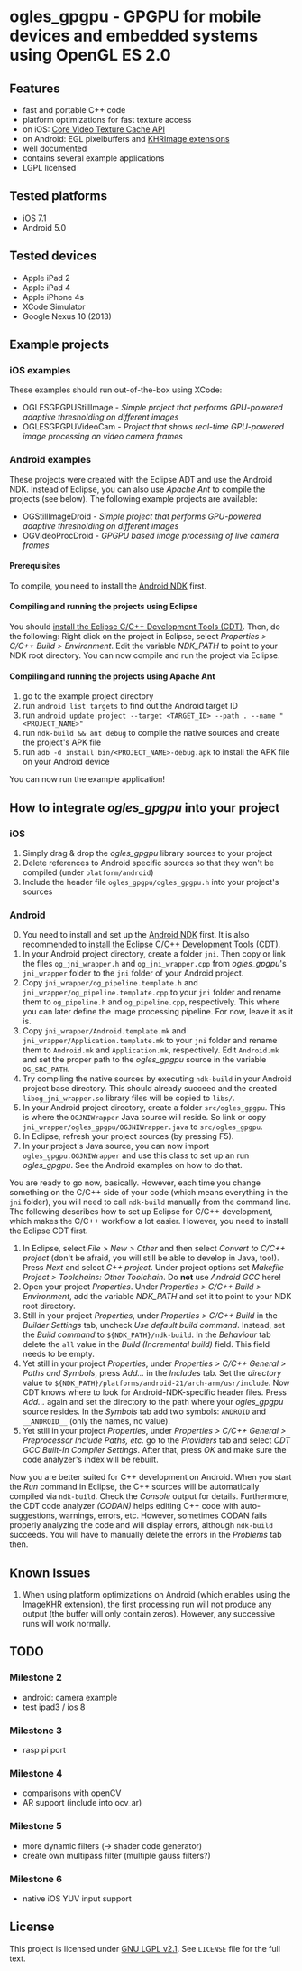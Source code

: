# ogles_gpgpu - GPGPU for mobile devices and embedded systems using OpenGL ES 2.0

## Features

* fast and portable C++ code
* platform optimizations for fast texture access
 * on iOS: [Core Video Texture Cache API](http://allmybrain.com/2011/12/08/rendering-to-a-texture-with-ios-5-texture-cache-api/)
 * on Android: EGL pixelbuffers and [KHRImage extensions](http://snorp.net/2011/12/16/android-direct-texture.html)
* well documented
* contains several example applications
* LGPL licensed

## Tested platforms

* iOS 7.1
* Android 5.0

## Tested devices

* Apple iPad 2
* Apple iPad 4
* Apple iPhone 4s
* XCode Simulator
* Google Nexus 10 (2013)

## Example projects

### iOS examples

These examples should run out-of-the-box using XCode:

* OGLESGPGPUStillImage - *Simple project that performs GPU-powered adaptive thresholding on different images*
* OGLESGPGPUVideoCam - *Project that shows real-time GPU-powered image processing on video camera frames*

### Android examples

These projects were created with the Eclipse ADT and use the Android NDK. Instead of Eclipse, you can also use *Apache Ant* to compile the projects (see below). The following example projects are available:

* OGStillImageDroid - *Simple project that performs GPU-powered adaptive thresholding on different images*
* OGVideoProcDroid - *GPGPU based image processing of live camera frames*

#### Prerequisites

To compile, you need to install the [Android NDK](https://developer.android.com/tools/sdk/ndk/index.html) first.

#### Compiling and running the projects using Eclipse

You should [install the Eclipse C/C++ Development Tools (CDT)](http://mhandroid.wordpress.com/2011/01/23/using-eclipse-for-android-cc-development/). Then, do the following: Right click on the project in Eclipse, select *Properties > C/C++ Build > Environment*. Edit the variable *NDK_PATH* to point to your NDK root directory. You can now compile and run the project via Eclipse.

#### Compiling and running the projects using Apache Ant

1. go to the example project directory 
2. run `android list targets` to find out the Android target ID
3. run `android update project --target <TARGET_ID> --path . --name "<PROJECT_NAME>"`
4. run `ndk-build && ant debug` to compile the native sources and create the project's APK file
5. run `adb -d install bin/<PROJECT_NAME>-debug.apk` to install the APK file on your Android device

You can now run the example application!

## How to integrate *ogles_gpgpu* into your project

### iOS

1. Simply drag & drop the *ogles_gpgpu* library sources to your project
2. Delete references to Android specific sources so that they won't be compiled (under `platform/android`)
3. Include the header file `ogles_gpgpu/ogles_gpgpu.h` into your project's sources

### Android

0. You need to install and set up the [Android NDK](https://developer.android.com/tools/sdk/ndk/index.html) first. It is also recommended to [install the Eclipse C/C++ Development Tools (CDT)](http://mhandroid.wordpress.com/2011/01/23/using-eclipse-for-android-cc-development/).
1. In your Android project directory, create a folder `jni`. Then copy or link the files `og_jni_wrapper.h` and `og_jni_wrapper.cpp` from *ogles_gpgpu*'s `jni_wrapper` folder to the `jni` folder of your Android project.
2. Copy `jni_wrapper/og_pipeline.template.h` and `jni_wrapper/og_pipeline.template.cpp` to your `jni` folder and rename them to `og_pipeline.h` and `og_pipeline.cpp`, respectively. This where you can later define the image processing pipeline. For now, leave it as it is.
3. Copy `jni_wrapper/Android.template.mk` and `jni_wrapper/Application.template.mk` to your `jni` folder and rename them to `Android.mk` and `Application.mk`, respectively. Edit `Android.mk` and set the proper path to the *ogles_gpgpu* source in the variable `OG_SRC_PATH`.
4. Try compiling the native sources by executing `ndk-build` in your Android project base directory. This should already succeed and the created `libog_jni_wrapper.so` library files will be copied to `libs/`.
5. In your Android project directory, create a folder `src/ogles_gpgpu`. This is where the `OGJNIWrapper` Java source will reside. So link or copy `jni_wrapper/ogles_gpgpu/OGJNIWrapper.java` to `src/ogles_gpgpu`.
6. In Eclipse, refresh your project sources (by pressing F5).
7. In your project's Java source, you can now import `ogles_gpgpu.OGJNIWrapper` and use this class to set up an run *ogles_gpgpu*. See the Android examples on how to do that.

You are ready to go now, basically. However, each time you change something on the C/C++ side of your code (which means everything in the `jni` folder), you will need to call `ndk-build` manually from the command line. The following describes how to set up Eclipse for C/C++ development, which makes the C/C++ workflow a lot easier. However, you need to install the Eclipse CDT first.

1. In Eclipse, select *File > New > Other* and then select *Convert to C/C++ project* (don't be afraid, you will still be able to develop in Java, too!). Press *Next* and select *C++ project*. Under project options set *Makefile Project > Toolchains: Other Toolchain*. Do **not** use *Android GCC* here!
2. Open your project *Properties*. Under *Properties > C/C++ Build > Environment*, add the variable *NDK_PATH* and set it to point to your NDK root directory.
3. Still in your project *Properties*, under *Properties > C/C++ Build* in the *Builder Settings* tab, uncheck *Use default build command*. Instead, set the *Build command* to `${NDK_PATH}/ndk-build`. In the *Behaviour* tab delete the `all` value in the *Build (Incremental build)* field. This field needs to be empty.
4. Yet still in your project *Properties*, under *Properties > C/C++ General > Paths and Symbols*, press *Add...* in the *Includes* tab. Set the *directory* value to `${NDK_PATH}/platforms/android-21/arch-arm/usr/include`. Now CDT knows where to look for Android-NDK-specific header files. Press *Add...* again and set the directory to the path where your *ogles_gpgpu* source resides. In the *Symbols* tab add two symbols: `ANDROID` and `__ANDROID__` (only the names, no value).
5. Yet still in your project *Properties*, under *Properties > C/C++ General > Preprocessor Include Paths, etc.* go to the *Providers* tab and select *CDT GCC Built-In Compiler Settings*. After that, press *OK* and make sure the code analyzer's index will be rebuilt.

Now you are better suited for C++ development on Android. When you start the *Run* command in Eclipse, the C++ sources will be automatically compiled via `ndk-build`. Check the *Console* output for details. Furthermore, the CDT code analyzer *(CODAN)* helps editing C++ code with auto-suggestions, warnings, errors, etc. However, sometimes CODAN fails properly analyzing the code and will display errors, although `ndk-build` succeeds. You will have to manually delete the errors in the *Problems* tab then.

## Known Issues

1. When using platform optimizations on Android (which enables using the ImageKHR extension), the first processing run will not produce any output (the buffer will only contain zeros). However, any successive runs will work normally.

## TODO

### Milestone 2

* android: camera example
* test ipad3 / ios 8

### Milestone 3

* rasp pi port

### Milestone 4

* comparisons with openCV
* AR support (include into ocv_ar)

### Milestone 5

* more dynamic filters (-> shader code generator)
* create own multipass filter (multiple gauss filters?)

### Milestone 6

* native iOS YUV input support

## License

This project is licensed under [GNU LGPL v2.1](http://choosealicense.com/licenses/lgpl-2.1/). See `LICENSE` file for the full text.